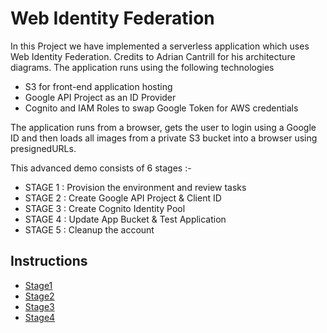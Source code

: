 # Web Identity Federation

In this Project we have implemented a serverless application which uses Web Identity Federation. Credits to Adrian Cantrill for his architecture diagrams.
The application runs using the following technologies

- S3 for front-end application hosting
- Google API Project as an ID Provider
- Cognito and IAM Roles to swap Google Token for AWS credentials

The application runs from a browser, gets the user to login using a Google ID and then loads all images from a private S3 bucket into a browser using presignedURLs.

This advanced demo consists of 6 stages :-

- STAGE 1 : Provision the environment and review tasks 
- STAGE 2 : Create Google API Project & Client ID
- STAGE 3 : Create Cognito Identity Pool
- STAGE 4 : Update App Bucket & Test Application
- STAGE 5 : Cleanup the account

## Instructions

- [Stage1](https://github.com/Kenneth7117/AWS_Projects/blob/main/WebIDF/STAGE1%20-%20Provision%20and%20Discuss%20Architecture.md)
- [Stage2](https://github.com/Kenneth7117/AWS_Projects/blob/main/WebIDF/STAGE2%20-%20Create%20Google%20APIProject%20and%20Client%20ID.md)
- [Stage3](https://github.com/Kenneth7117/AWS_Projects/blob/main/WebIDF/STAGE3%20-%20Create%20Cognito%20Identity%20Pool.md)
- [Stage4](https://github.com/Kenneth7117/AWS_Projects/blob/main/WebIDF/STAGE4%20-%20Update%20App%20Bucket%20and%20Test%20Application.md)
